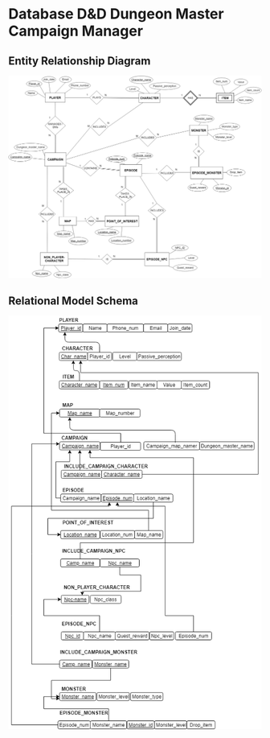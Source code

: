 # Database D&D Dungeon Master Campaign Manager

Entity Relationship Diagram
---------------------------
![ER Diagram](D&D_ER_Diagram.png "ER Diagram")

Relational Model Schema
-----------------------
![RM Schema](RM_schema.png "RM Schema")
